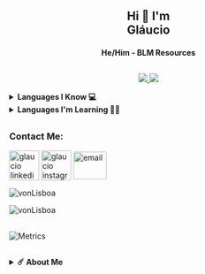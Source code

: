 <h2 align="center">Hi 🥰 I'm <br>Gláucio</h1>
<h4 align="center">He/Him - BLM Resources</h3>

##

<p align="center">
  <a href="https://github.com/vonLisboa?tab=stars">
    <img src="https://img.shields.io/github/stars/vonLisboa">
  </a>
  <a href="https://github.com/vonLisboa?tab=followers">
    <img src="https://img.shields.io/github/followers/vonLisboa">
  </a>
</p>

<details>
  <summary><b>Languages I Know 💻</b></summary><br/>

| Language   | Degree   |
| ---        | ---      |
| Python     | SSS      |
| Javascript | SSS      |
| Typescript | SS       |
| Golang     | SSS      |
| VueJS      | SSS      |
| ReactJS    | SS       |
| Android    | S        |
| Java S.B.  | SS       |
| PHP        | SS       |
| HTML       | SSS      |
| CSS        | SS       |
| SCSS       | A        |
| Rust       | B        |


##
#### Degree Table 

| Degree | Point |
| ---    | ---   |
| SSS    | +95   |
| SS     | +90   |
| S      | +85   |
| A+     | +80   |
| A      | +70   |
| B+     | +60   |
| B      | +50   |
| C      | +40   |
| D      | +30   |
| F      | <30   |
</details>

<details>
  <summary><b>Languages ​​I'm Learning 🙇🏻</b></summary><br/>

| Language   | Status   |
| ---        | ---      |
| Typescript | ✅       |
| Golang     | ✅       |
| Python     | ✅       |
| Rust       | ♻        |
| C++        | ♻        |
| C          | ♻        |
</details>

##

<h3 align="left">Contact Me:</h3>
<p align="left">
<a href="https://www.linkedin.com/in/glaucioalmeida9/" target="blank"><img align="center" src="https://www.freepnglogos.com/uploads/linkedin-shiny-icon-logo-5.png" alt="glaucio linkedin" height="54" width="54" /></a>
<a href="https://instagram.com/glaucioalmeida9" target="blank"><img align="center" src="https://www.freepnglogos.com/uploads/instagram-logo-png-transparent-0.png" alt="glaucio instagram" height="54" width="54" /></a>
<a href="mailto:glaucioalmeida@id.uff.br" target="blank"><img align="center" src="https://www.freepnglogos.com/uploads/gmail-email-logo-png-16.png" alt="email" height="50" width="60" /></a>

<p><img align="center" src="https://github-readme-stats.vercel.app/api/top-langs?username=vonLisboa&show_icons=true&layout=compact&theme=nightowl" alt="vonLisboa" /></p>

<p><img align="center" src="https://github-readme-streak-stats.herokuapp.com/?user=vonLisboa&theme=nightowl" alt="vonLisboa" /></p>
</details>

##

![Metrics](https://metrics.lecoq.io/vonLisboa?template=classic&commits.authoring=vonLisboa&isocalendar=1&achievements=1&notable=1&pagespeed=1&people=1&lines=1&activity=1&code=1&stars=1&isocalendar.duration=full-year&stars.limit=4&people.limit=24&people.size=28&people.types=followers%2C%20following&people.identicons=false&people.shuffle=false&lines.skipped=whatsasena-npm%2C%20Emacs-Train%2C%20vonLisboa%2C%20TextMaker-Unlimited%2C%20Image-to-Text%2C%20simple-array-generator%2C%20Carbon-API%2C%20WhatsAsenaDuplicated%2C%20Mechatronics-Sciences%2C%20Payday2-LGBTLights%2C%20Eva%2C%20RGANI&activity.limit=2&activity.load=300&activity.days=14&activity.filter=all&activity.visibility=all&activity.timestamps=true&achievements.threshold=C&achievements.secrets=true&achievements.display=detailed&achievements.limit=12&notable.from=organization&notable.repositories=false&code.lines=12&code.load=100&code.visibility=public&pagespeed.url=https%3A%2F%2FvonLisboa.github.io&pagespeed.detailed=true&pagespeed.screenshot=false&config.timezone=Europe%2FIstanbul)

##

<details>
<summary><b>☄️ About Me </b></summary><br/>


</details>
